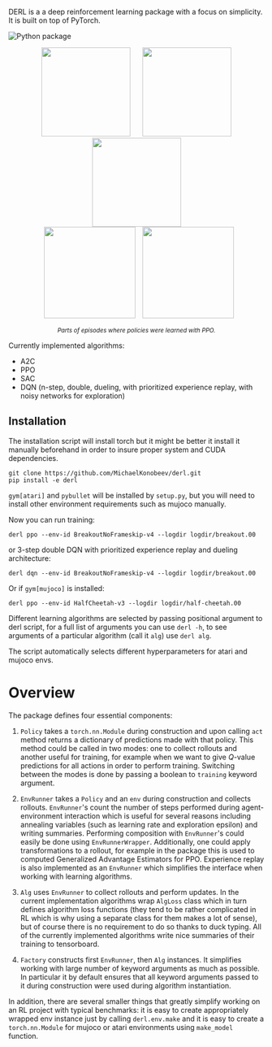 DERL is a a deep reinforcement learning package with a focus on
simplicity. It is built on top of PyTorch.

![Python package](https://github.com/MichaelKonobeev/derl/workflows/Python%20package/badge.svg)

<p align="middle">
  <img src="./assets/beam-rider.gif" width=175 hspace=10/>
  <img src="./assets/breakout.gif" width=175 hspace=10/>
  <img src="./assets/qbert.gif" width=175 hspace=10/>
  <br/>
  <img src="./assets/half-cheetah.gif" width=180 hspace=10/>
  <img src="./assets/walker2d.gif" width=180 hsapce=10/>
  <p align="center">
    <sub><i>Parts of episodes where policies were learned with PPO.</i></sub>
  </p>
</p>

Currently implemented algorithms:

- A2C
- PPO
- SAC
- DQN (n-step, double, dueling, with prioritized experience replay,
with noisy networks for exploration)

## Installation

The installation script will install torch but it might be better it
install it manually beforehand in order to insure proper system and
CUDA dependencies.

```{bash}
git clone https://github.com/MichaelKonobeev/derl.git
pip install -e derl
```

`gym[atari]` and `pybullet` will be installed by `setup.py`, but you will need
to install other environment requirements such as mujoco manually.

Now you can run training:

```{bash}
derl ppo --env-id BreakoutNoFrameskip-v4 --logdir logdir/breakout.00
```
or 3-step double DQN with prioritized experience replay and
dueling architecture:

```{bash}
derl dqn --env-id BreakoutNoFrameskip-v4 --logdir logdir/breakout.00
```

Or if `gym[mujoco]` is installed:

```{bash}
derl ppo --env-id HalfCheetah-v3 --logdir logdir/half-cheetah.00
```

Different learning algorithms are selected by passing positional
argument to derl script, for a full list of arguments you can use `derl -h`,
to see arguments of a particular algorithm (call it `alg`) use `derl alg`.

The script automatically selects different hyperparameters for
atari and mujoco envs.


# Overview

The package defines four essential components:

1. `Policy` takes a `torch.nn.Module` during construction and upon
calling `act` method returns a dictionary of predictions made with
that policy. This method could be called in two modes: one to collect
rollouts and another useful for training, for example when we want
to give *Q*-value predictions for all actions in order to perform
training. Switching between the modes is done by passing a boolean
to `training` keyword argument.

2. `EnvRunner` takes a `Policy` and an `env` during construction and
collects rollouts. `EnvRunner`'s count the number of steps performed
during agent-environment interaction which is useful for several
reasons including annealing variables (such as learning rate and
exploration epsilon) and writing summaries.  Performing composition
with `EnvRunner`'s could easily be done using `EnvRunnerWrapper`.
Additionally, one could apply transformations to a rollout, for
example in  the package this is used to computed Generalized Advantage
Estimators for PPO.  Experience replay is also implemented as an
`EnvRunner` which simplifies the interface when working with learning
algorithms.

3. `Alg` uses `EnvRunner` to collect rollouts and perform updates.  In
the current implementation algorithms wrap `AlgLoss` class which
in turn defines algorithm loss functions (they tend to be rather
complicated in RL which is why using a separate class for them makes
a lot of sense), but of course there is no requirement to do so
thanks to duck typing. All of the currently implemented algorithms
write nice summaries of their training to tensorboard.

4. `Factory` constructs first `EnvRunner`, then `Alg` instances.  It
simplifies working with large number of keyword arguments as much
as possible. In particular it by default ensures that all keyword
arguments passed to it during construction were used during algorithm
instantiation.

In addition, there are several smaller things that greatly simplify
working on an RL project with typical benchmarks: it is easy to
create appropriately wrapped env instance just by calling `derl.env.make`
and it is easy to create a `torch.nn.Module` for mujoco or atari
environments using `make_model` function.
